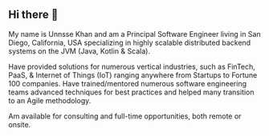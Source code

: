 ## Hi there 👋

My name is Unnsse Khan and am a Principal Software Engineer living in San Diego, California, USA specializing in highly scalable distributed backend systems on the JVM (Java, Kotlin & Scala).

Have provided solutions for numerous vertical industries, such as FinTech, PaaS, & Internet of Things (IoT) ranging anywhere from Startups to Fortune 100 companies. Have trained/mentored numerous software engineering teams advanced techniques for best practices and helped many transition to an Agile methodology.

Am available for consulting and full-time opportunities, both remote or onsite.

